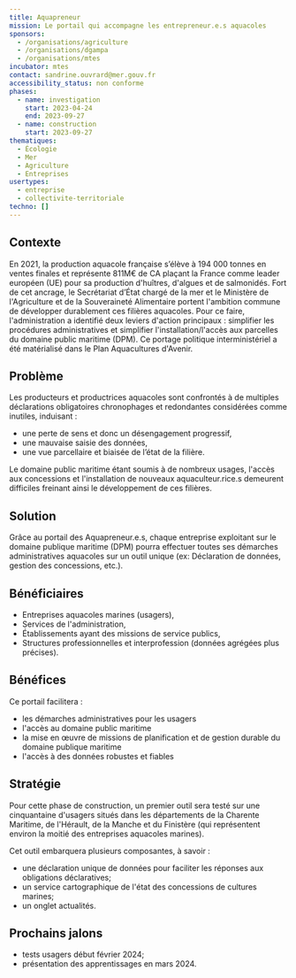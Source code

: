 ```yaml
---
title: Aquapreneur
mission: Le portail qui accompagne les entrepreneur.e.s aquacoles
sponsors:
  - /organisations/agriculture
  - /organisations/dgampa
  - /organisations/mtes
incubator: mtes
contact: sandrine.ouvrard@mer.gouv.fr
accessibility_status: non conforme
phases:
  - name: investigation
    start: 2023-04-24
    end: 2023-09-27
  - name: construction
    start: 2023-09-27
thematiques:
  - Écologie
  - Mer
  - Agriculture
  - Entreprises
usertypes:
  - entreprise
  - collectivite-territoriale
techno: []
---
```

## Contexte

En 2021, la production aquacole française s’élève à 194 000 tonnes en ventes finales⁠ et représente 811M€ de CA plaçant la France comme leader européen (UE) pour sa production d'huîtres, d'algues et de salmonidés. Fort de cet ancrage, le Secrétariat d’État chargé de la mer et le Ministère de l'Agriculture et de la Souveraineté Alimentaire portent l'ambition commune de développer durablement ces filières aquacoles. Pour ce faire, l'administration a identifié deux leviers d'action principaux : simplifier les procédures administratives et simplifier l'installation/l'accès aux parcelles du domaine public maritime (DPM). Ce portage politique interministériel a été matérialisé dans le Plan Aquacultures d'Avenir.

## Problème

Les producteurs et productrices aquacoles sont confrontés à de multiples déclarations obligatoires chronophages et redondantes considérées comme inutiles, induisant :

* une perte de sens et donc un désengagement progressif,
* une mauvaise saisie des données,
* une vue parcellaire et biaisée de l’état de la filière.

Le domaine public maritime étant soumis à de nombreux usages, l'accès aux concessions et l'installation de nouveaux aquaculteur.rice.s demeurent difficiles freinant ainsi le développement de ces filières.

## Solution

Grâce au portail des Aquapreneur.e.s, chaque entreprise exploitant sur le domaine publique maritime (DPM) pourra effectuer toutes ses démarches administratives aquacoles sur un outil unique (ex: Déclaration de données, gestion des concessions, etc.).

## Bénéficiaires

* Entreprises aquacoles marines (usagers),
* Services de l'administration, 
* Établissements ayant des missions de service publics,
* Structures professionnelles et interprofession (données agrégées plus précises).

## Bénéfices

Ce portail facilitera :

* les démarches administratives pour les usagers
* l'accès au domaine public maritime
* la mise en œuvre de missions de planification et de gestion durable du domaine publique maritime
* l'accès à des données robustes et fiables

## Stratégie

Pour cette phase de construction, un premier outil sera testé sur une cinquantaine d'usagers situés dans les départements de la Charente Maritime, de l'Hérault, de la Manche et du Finistère (qui représentent environ la moitié des entreprises aquacoles marines).

Cet outil embarquera plusieurs composantes, à savoir :

* une déclaration unique de données pour faciliter les réponses aux obligations déclaratives;
* un service cartographique de l'état des concessions de cultures marines;
* un onglet actualités.

## Prochains jalons

* tests usagers début février 2024;
* présentation des apprentissages en mars 2024.